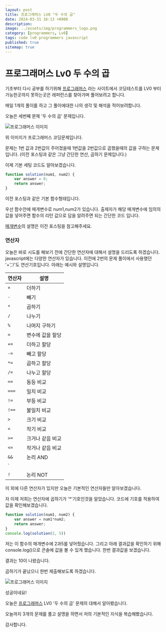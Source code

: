 ```yaml
---
layout: post
title: 프로그래머스 LV0 "두 수의 곱"
date: 2024-03-31 16:13 +0900
description: 
image: ../assets/img/programmers_logo.png
category: [programmers, Lv0]
tags: code lv0 programmers javascript
published: true
sitemap: true
---
```


# 프로그래머스 Lv0 두 수의 곱

  기초부터 다시 공부를 하기위해 [프로그래머스](https://programmers.co.kr/) 라는 사이트에서
  코딩테스트를 LV0 부터 가능한곳까지 못하는곳은 레퍼런스를 찾아가며 풀어보려고 합니다.
  
  매일 1개의 풀이를 하고 그 풀이에대한 나의 생각 및 해석을 적어보려합니다.

  오늘은 세번째 문제 '두 수의 곱' 문제입니다.

  ![프로그래머스 이미지](../assets/img/두수의곱_01.png)

  위 이미지가 프로그래머스 코딩문제입니다.
  
  문제는 1번 값과 2번값이 주어졌을때 1번값을 2번값으로 곱했을때의 값을 구하는 문제입니다.
  (이전 포스팅과 같은 그냥 간단한 연산, 곱하기 문제입니다.)

  이제 기본 세팅 코드도 알아보겠습니다.
  
```javascript
function solution(num1, num2) {
    var answer = 0;
    return answer;
}
``` 
이전 포스팅과 같은 기본 함수형태입니다.

우선 함수안에 매개변수로 num1,num2가 있습니다. 출제자가 해당 매개변수에 임의의 값을 넣어주면
함수의 리턴 값으로 답을 알려주면 되는 간단한 코드 입니다.

[매개변수](https://spearboy.github.io/posts/programmers_1/#여기서-매개변수란)의 설명은 이전 포스팅을 참고해주세요.

### 연산자
오늘은 바로 시도를 해보기 전에 간단한 연산자에 대해서 설명을 드리도록 하겠습니다.
javascript에는 다양한 연산자가 있습니다. 이전에 2번의 문제 풀이에서 사용했던 '+','/'도 연산기호입니다.
아래는 예시와 설명입니다.

| 연산자     | 설명                                   |
|------------|----------------------------------------|
| `+`        | 더하기                                  |
| `-`        | 빼기                                    |
| `*`        | 곱하기                                  |
| `/`        | 나누기                                  |
| `%`        | 나머지 구하기                           |
| `=`        | 변수에 값을 할당                       |
| `+=`       | 더하고 할당                             |
| `-=`       | 빼고 할당                               |
| `*=`       | 곱하고 할당                             |
| `/=`       | 나누고 할당                             |
| `==`       | 동등 비교                               |
| `===`      | 일치 비교                               |
| `!=`       | 부등 비교                               |
| `!==`      | 불일치 비교                             |
| `>`        | 크기 비교                               |
| `<`        | 작기 비교                               |
| `>=`       | 크거나 같음 비교                        |
| `<=`       | 작거나 같음 비교                        |
| `&&`       | 논리 AND                                |
| `||`       | 논리 OR                                 |
| `!`        | 논리 NOT                                |

이 외에 다른 연산자가 있지만 오늘은 기본적인 연산자들만 알아보겠습니다.

자 이제 저희는 연산자에 곱하기가 '*'기호인것을 알았습니다.
코드에 기호를 적용하여 값을 확인해보겠습니다.

```javascript
function solution(num1, num2) {
    var answer = num1*num2;
    return answer;
}
console.log(solution(2, 5))
``` 

저는 이 함수의 매개변수에 2과5를 넣어줬습니다. 
그리고 아래 결과값을 확인하기 위해 console.log()으로 콘솔에 값을 볼 수 있게 했습니다.
한번 결과값을 보겠습니다.

결과는 10이 나왔습니다.

곱하기가 끝났으니 한번 제출해보도록 하겠습니다.

![프로그래머스 이미지](../assets/img/두수의곱_02.png)

성공이네요!

오늘은 [프로그래머스](https://programmers.co.kr/) LV0 '두 수의 곱' 문제의 대해서 알아봤습니다.

오늘까지 3개의 문제를 풀고 설명을 하면서 저의 기본적인 지식을 복습해봤습니다.

감사합니다.